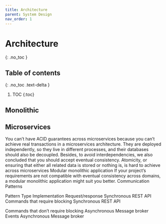 ```yaml
---
title: Architecture
parent: System Design
nav_order: 1
---
```


# Architecture
{: .no_toc }

## Table of contents
{: .no_toc .text-delta }

1. TOC
{:toc}

## Monolithic

## Microservices
You can’t have ACID guarantees across microservices because you can’t achieve real transactions in a microservices architecture. They are deployed independently, so they live in different processes, and their databases should also be decoupled. Besides, to avoid interdependencies, we also concluded that you should accept eventual 
consistency.
Atomicity, or ensuring that either all related data is stored or nothing is, is hard to achieve across microservices
Modular monolithic application
If your project’s requirements are not compatible with eventual consistency across domains, a modular monolithic application might suit you better.
Communication Patterns

Pattern
Type
Implementation
Request/response
Synchronous
REST API
Commands that require blocking
Synchronous
 REST API


Commands that don’t require blocking
Asynchronous
Message broker
Events
Asynchronous
Message broker

